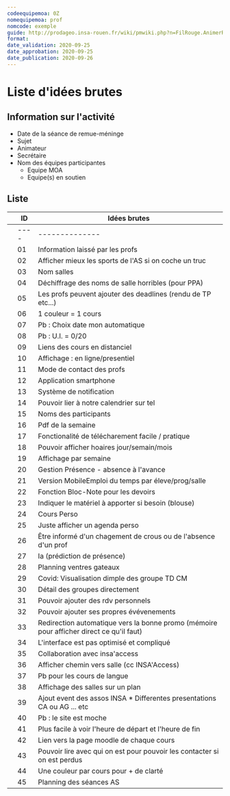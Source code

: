 ```yaml
---
codeequipemoa: 0Z
nomequipemoa: prof
nomcode: exemple
guide: http://prodageo.insa-rouen.fr/wiki/pmwiki.php?n=FilRouge.AnimerRemueMeninge
format:
date_validation: 2020-09-25
date_approbation: 2020-09-25
date_publication: 2020-09-26
---
```


# Liste d'idées brutes

## Information sur l'activité
- Date de la séance de remue-méninge
- Sujet
- Animateur
- Secrétaire
- Nom des équipes participantes
  - Equipe MOA
  - Equipe(s) en soutien

## Liste
|   | ID   | Idées brutes                                                                             |
|---|------|------------------------------------------------------------------------------------------|
|   | ---- | --------------                                                                           |
|   | 01   | Information laissé par les profs                                                         |
|   | 02   | Afficher mieux les sports de l'AS si on coche un truc                                    |
|   | 03   | Nom salles                                                                               |
|   | 04   | Déchiffrage des noms de salle horribles (pour PPA)                                       |
|   | 05   | Les profs peuvent ajouter des deadlines (rendu de TP etc...)                             |
|   | 06   | 1 couleur = 1 cours                                                                      |
|   | 07   | Pb : Choix date mon automatique                                                          |
|   | 08   | Pb : U.I. = 0/20                                                                         |
|   | 09   | Liens des cours en distanciel                                                            |
|   | 10   | Affichage : en ligne/presentiel                                                          |
|   | 11   | Mode de contact des profs                                                                |
|   | 12   | Application smartphone                                                                   |
|   | 13   | Système de notification                                                                  |
|   | 14   | Pouvoir lier à notre calendrier sur tel                                                  |
|   | 15   | Noms des participants                                                                    |
|   | 16   | Pdf de la semaine                                                                        |
|   | 17   | Fonctionalité de télécharement facile / pratique                                         |
|   | 18   | Pouvoir afficher hoaires jour/semain/mois                                                |
|   | 19   | Affichage par semaine                                                                    |
|   | 20   | Gestion Présence - absence à l'avance                                                    |
|   | 21   | Version MobileEmploi du temps par éleve/prog/salle                                       |
|   | 22   | Fonction Bloc-Note pour les devoirs                                                      |
|   | 23   | Indiquer le matériel à apporter si besoin (blouse)                                       |
|   | 24   | Cours Perso                                                                              |
|   | 25   | Juste afficher un agenda perso                                                           |
|   | 26   | Être informé d'un chagement de crous ou de l'absence d'un prof                           |
|   | 27   | Ia (prédiction de présence)                                                              |
|   | 28   | Planning ventres gateaux                                                                 |
|   | 29   | Covid: Visualisation dimple des groupe TD CM                                             |
|   | 30   | Détail des groupes directement                                                           |
|   | 31   | Pouvoir ajouter des rdv personnels                                                       |
|   | 32   | Pouvoir ajouter ses propres évévenements                                                 |
|   | 33   | Redirection automatique vers la bonne promo (mémoire pour afficher direct ce qu'il faut) |
|   | 34   | L'interface est pas optimisé et compliqué                                                |
|   | 35   | Collaboration avec insa'access                                                           |
|   | 36   | Afficher chemin vers salle (cc INSA'Access)                                              |
|   | 37   | Pb pour les cours de langue                                                              |
|   | 38   | Affichage des salles sur un plan                                                         |
|   | 39   | Ajout event des assos INSA * Differentes presentations CA ou AG ... etc                  |
|   | 40   | Pb : le site est moche                                                                   |
|   | 41   | Plus facile à voir l'heure de départ et l'heure de fin                                   |
|   | 42   | Lien vers la page moodle de chaque cours                                                 |
|   | 43   | Pouvoir lire avec qui on est pour pouvoir les contacter si on est perdus                 |
|   | 44   | Une couleur par cours pour + de clarté                                                   |
|   | 45   | Planning des séances AS                                                                  |
